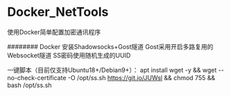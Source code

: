 # Docker_NetTools
使用Docker简单配置加密通讯程序

########
Docker 安装Shadowsocks+Gost隧道
Gost采用开启多路复用的Websocket隧道
SS密码使用随机生成的UUID

一键脚本（目前仅支持Ubuntu18+/Debian9+）：
apt install wget -y && wget --no-check-certificate -O /opt/ss.sh https://git.io/JUWsl && chmod 755 && bash /opt/ss.sh
